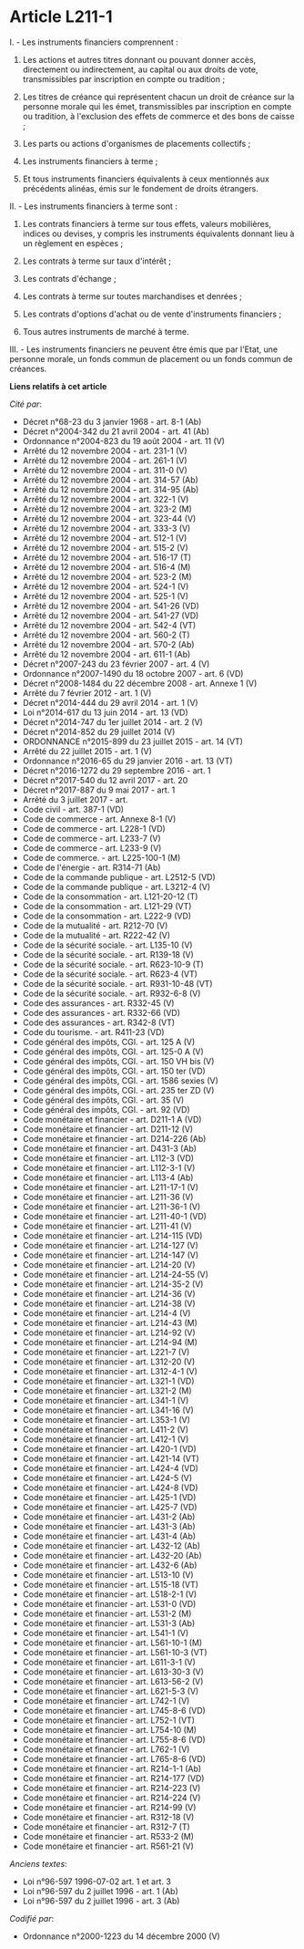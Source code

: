 # Article L211-1

I. - Les instruments financiers comprennent :

1. Les actions et autres titres donnant ou pouvant donner accès, directement ou indirectement, au capital ou aux droits de
vote, transmissibles par inscription en compte ou tradition ;

2. Les titres de créance qui représentent chacun un droit de créance sur la personne morale qui les émet, transmissibles par
inscription en compte ou tradition, à l'exclusion des effets de commerce et des bons de caisse ;

3. Les parts ou actions d'organismes de placements collectifs ;

4. Les instruments financiers à terme ;

5. Et tous instruments financiers équivalents à ceux mentionnés aux précédents alinéas, émis sur le fondement de droits
étrangers.

II. - Les instruments financiers à terme sont :

1. Les contrats financiers à terme sur tous effets, valeurs mobilières, indices ou devises, y compris les instruments
équivalents donnant lieu à un règlement en espèces ;

2. Les contrats à terme sur taux d'intérêt ;

3. Les contrats d'échange ;

4. Les contrats à terme sur toutes marchandises et denrées ;

5. Les contrats d'options d'achat ou de vente d'instruments financiers ;

6. Tous autres instruments de marché à terme.

III. - Les instruments financiers ne peuvent être émis que par l'Etat, une personne morale, un fonds commun de placement ou
un fonds commun de créances.

**Liens relatifs à cet article**

_Cité par_:

  - Décret n°68-23 du 3 janvier 1968 - art. 8-1 (Ab)
  - Décret n°2004-342 du 21 avril 2004 - art. 41 (Ab)
  - Ordonnance n°2004-823 du 19 août 2004 - art. 11 (V)
  - Arrêté du 12 novembre 2004 - art. 231-1 (V)
  - Arrêté du 12 novembre 2004 - art. 261-1 (V)
  - Arrêté du 12 novembre 2004 - art. 311-0 (V)
  - Arrêté du 12 novembre 2004 - art. 314-57 (Ab)
  - Arrêté du 12 novembre 2004 - art. 314-95 (Ab)
  - Arrêté du 12 novembre 2004 - art. 322-1 (V)
  - Arrêté du 12 novembre 2004 - art. 323-2 (M)
  - Arrêté du 12 novembre 2004 - art. 323-44 (V)
  - Arrêté du 12 novembre 2004 - art. 333-3 (V)
  - Arrêté du 12 novembre 2004 - art. 512-1 (V)
  - Arrêté du 12 novembre 2004 - art. 515-2 (V)
  - Arrêté du 12 novembre 2004 - art. 516-17 (T)
  - Arrêté du 12 novembre 2004 - art. 516-4 (M)
  - Arrêté du 12 novembre 2004 - art. 523-2 (M)
  - Arrêté du 12 novembre 2004 - art. 524-1 (V)
  - Arrêté du 12 novembre 2004 - art. 525-1 (V)
  - Arrêté du 12 novembre 2004 - art. 541-26 (VD)
  - Arrêté du 12 novembre 2004 - art. 541-27 (VD)
  - Arrêté du 12 novembre 2004 - art. 542-4 (VT)
  - Arrêté du 12 novembre 2004 - art. 560-2 (T)
  - Arrêté du 12 novembre 2004 - art. 570-2 (Ab)
  - Arrêté du 12 novembre 2004 - art. 611-1 (Ab)
  - Décret  n°2007-243 du 23 février 2007 - art. 4 (V)
  - Ordonnance n°2007-1490 du 18 octobre 2007 - art. 6 (VD)
  - Décret n°2008-1484 du 22 décembre 2008 - art. Annexe 1 (V)
  - Arrêté du 7 février 2012 - art. 1 (V)
  - Décret n°2014-444 du 29 avril 2014 - art. 1 (V)
  - Loi n°2014-617 du 13 juin 2014 - art. 13 (VD)
  - Décret n°2014-747 du 1er juillet 2014 - art. 2 (V)
  - Décret n°2014-852 du 29 juillet 2014 (V)
  - ORDONNANCE n°2015-899 du 23 juillet 2015 - art. 14 (VT)
  - Arrêté du 22 juillet 2015 - art. 1 (V)
  - Ordonnance n°2016-65 du 29 janvier 2016 - art. 13 (VT)
  - Décret n°2016-1272 du 29 septembre 2016 - art. 1
  - Décret n°2017-540 du 12 avril 2017 - art. 20
  - Décret n°2017-887 du 9 mai 2017 - art. 1
  - Arrêté du 3 juillet 2017 - art.
  - Code civil - art. 387-1 (VD)
  - Code de commerce - art. Annexe 8-1 (V)
  - Code de commerce - art. L228-1 (VD)
  - Code de commerce - art. L233-7 (V)
  - Code de commerce - art. L233-9 (V)
  - Code de commerce. - art. L225-100-1 (M)
  - Code de l'énergie - art. R314-71 (Ab)
  - Code de la commande publique - art. L2512-5 (VD)
  - Code de la commande publique - art. L3212-4 (V)
  - Code de la consommation - art. L121-20-12 (T)
  - Code de la consommation - art. L121-29 (VT)
  - Code de la consommation - art. L222-9 (VD)
  - Code de la mutualité - art. R212-70 (V)
  - Code de la mutualité - art. R222-42 (V)
  - Code de la sécurité sociale. - art. L135-10 (V)
  - Code de la sécurité sociale. - art. R139-18 (V)
  - Code de la sécurité sociale. - art. R623-10-9 (T)
  - Code de la sécurité sociale. - art. R623-4 (VT)
  - Code de la sécurité sociale. - art. R931-10-48 (VT)
  - Code de la sécurité sociale. - art. R932-6-8 (V)
  - Code des assurances - art. R332-45 (V)
  - Code des assurances - art. R332-66 (VD)
  - Code des assurances - art. R342-8 (VT)
  - Code du tourisme. - art. R411-23 (VD)
  - Code général des impôts, CGI. - art. 125 A (V)
  - Code général des impôts, CGI. - art. 125-0 A (V)
  - Code général des impôts, CGI. - art. 150 VH bis (V)
  - Code général des impôts, CGI. - art. 150 ter (VD)
  - Code général des impôts, CGI. - art. 1586 sexies (V)
  - Code général des impôts, CGI. - art. 235 ter ZD (V)
  - Code général des impôts, CGI. - art. 35 (V)
  - Code général des impôts, CGI. - art. 92 (VD)
  - Code monétaire et financier - art. D211-1 A (VD)
  - Code monétaire et financier - art. D211-12 (V)
  - Code monétaire et financier - art. D214-226 (Ab)
  - Code monétaire et financier - art. D431-3 (Ab)
  - Code monétaire et financier - art. L112-3 (VD)
  - Code monétaire et financier - art. L112-3-1 (V)
  - Code monétaire et financier - art. L113-4 (Ab)
  - Code monétaire et financier - art. L211-17-1 (V)
  - Code monétaire et financier - art. L211-36 (V)
  - Code monétaire et financier - art. L211-36-1 (V)
  - Code monétaire et financier - art. L211-40-1 (VD)
  - Code monétaire et financier - art. L211-41 (V)
  - Code monétaire et financier - art. L214-115 (VD)
  - Code monétaire et financier - art. L214-127 (V)
  - Code monétaire et financier - art. L214-147 (V)
  - Code monétaire et financier - art. L214-20 (V)
  - Code monétaire et financier - art. L214-24-55 (V)
  - Code monétaire et financier - art. L214-35-2 (V)
  - Code monétaire et financier - art. L214-36 (V)
  - Code monétaire et financier - art. L214-38 (V)
  - Code monétaire et financier - art. L214-4 (V)
  - Code monétaire et financier - art. L214-43 (M)
  - Code monétaire et financier - art. L214-92 (V)
  - Code monétaire et financier - art. L214-94 (M)
  - Code monétaire et financier - art. L221-7 (V)
  - Code monétaire et financier - art. L312-20 (V)
  - Code monétaire et financier - art. L312-4-1 (V)
  - Code monétaire et financier - art. L321-1 (VD)
  - Code monétaire et financier - art. L321-2 (M)
  - Code monétaire et financier - art. L341-1 (V)
  - Code monétaire et financier - art. L341-16 (V)
  - Code monétaire et financier - art. L353-1 (V)
  - Code monétaire et financier - art. L411-2 (V)
  - Code monétaire et financier - art. L412-1 (V)
  - Code monétaire et financier - art. L420-1 (VD)
  - Code monétaire et financier - art. L421-14 (VT)
  - Code monétaire et financier - art. L424-4 (VD)
  - Code monétaire et financier - art. L424-5 (V)
  - Code monétaire et financier - art. L424-8 (VD)
  - Code monétaire et financier - art. L425-1 (VD)
  - Code monétaire et financier - art. L425-7 (VD)
  - Code monétaire et financier - art. L431-2 (Ab)
  - Code monétaire et financier - art. L431-3 (Ab)
  - Code monétaire et financier - art. L431-4 (Ab)
  - Code monétaire et financier - art. L432-12 (Ab)
  - Code monétaire et financier - art. L432-20 (Ab)
  - Code monétaire et financier - art. L432-6 (Ab)
  - Code monétaire et financier - art. L513-10 (V)
  - Code monétaire et financier - art. L515-18 (VT)
  - Code monétaire et financier - art. L518-2-1 (V)
  - Code monétaire et financier - art. L531-0 (VD)
  - Code monétaire et financier - art. L531-2 (M)
  - Code monétaire et financier - art. L531-3 (Ab)
  - Code monétaire et financier - art. L541-1 (V)
  - Code monétaire et financier - art. L561-10-1 (M)
  - Code monétaire et financier - art. L561-10-3 (VT)
  - Code monétaire et financier - art. L611-3-1 (V)
  - Code monétaire et financier - art. L613-30-3 (V)
  - Code monétaire et financier - art. L613-56-2 (V)
  - Code monétaire et financier - art. L621-5-3 (V)
  - Code monétaire et financier - art. L742-1 (V)
  - Code monétaire et financier - art. L745-8-6 (VD)
  - Code monétaire et financier - art. L752-1 (VT)
  - Code monétaire et financier - art. L754-10 (M)
  - Code monétaire et financier - art. L755-8-6 (VD)
  - Code monétaire et financier - art. L762-1 (V)
  - Code monétaire et financier - art. L765-8-6 (VD)
  - Code monétaire et financier - art. R214-1-1 (Ab)
  - Code monétaire et financier - art. R214-177 (VD)
  - Code monétaire et financier - art. R214-223 (V)
  - Code monétaire et financier - art. R214-224 (V)
  - Code monétaire et financier - art. R214-99 (V)
  - Code monétaire et financier - art. R312-18 (V)
  - Code monétaire et financier - art. R312-7 (T)
  - Code monétaire et financier - art. R533-2 (M)
  - Code monétaire et financier - art. R561-21 (V)

_Anciens textes_:

  - Loi n°96-597 1996-07-02 art. 1 et art. 3
  - Loi n°96-597 du 2 juillet 1996 - art. 1 (Ab)
  - Loi n°96-597 du 2 juillet 1996 - art. 3 (Ab)

_Codifié par_:

  - Ordonnance n°2000-1223 du 14 décembre 2000 (V)
